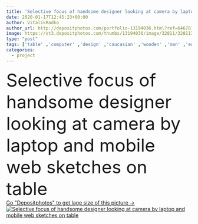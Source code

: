 ```yaml
---
title: 'Selective focus of handsome designer looking at camera by laptop and mobile web sketches on table'
date: 2020-01-17T12:45:23+00:00
author: VitalikRadko
author_url: http://depositphotos.com/portfolio-13194036.html?ref=64678756
image: https://st3.depositphotos.com/thumbs/13194036/image/32811/328113620/api_thumb_450.jpg?forcejpeg=true
type: "post"
tags: ['table' ,'computer' ,'design' ,'caucasian' ,'wooden' ,'man' ,'european' ,'technology' ,'creative' ,'office' ,'mobile' ,'wireless' ,'working' ,'laptop' ,'work' ,'planning' ,'wood' ,'indoors' ,'project' ,'inside' ,'profession' ,'site' ,'handsome' ,'cells' ,'gadget' ,'designer' ,'workplace' ,'workspace' ,'use' ,'interface' ,'whiteboard' ,'frameworks' ,'app' ,'designing' ,'ui' ,'layouts' ,'professional occupation' ,'looking at camera' ,'one person' ,'selective focus' ,'young adult' ,'ux' ,'digital device' ,'website template design' ,'user experience design' ,'designer studio' ,'web prototype' ,'designer sketches' ,'web sketches' ,'website wireframe sketches' ]
categories: 
  - project
---
```

<div aling="center">
            <font size="60"> Selective focus of handsome designer looking at camera by laptop and mobile web sketches on table</font>   
</div>
<div>
    <a href='https://depositphotos.com/328113620/stock-photo-selective-focus-handsome-designer-looking.html?ref=64678756' target=_blank > Go "Depositphotos" to get lage size of this picture ->
        <img href='https://depositphotos.com/328113620/stock-photo-selective-focus-handsome-designer-looking.html?ref=64678756' src='https://st3.depositphotos.com/13194036/32811/i/950/depositphotos_328113620-stock-photo-selective-focus-handsome-designer-looking.jpg?forcejpeg=true' alt='Selective focus of handsome designer looking at camera by laptop and mobile web sketches on table' >
    </a>
</div>
